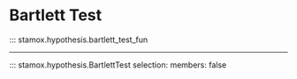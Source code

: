 # Bartlett Test

::: stamox.hypothesis.bartlett_test_fun
    

---

::: stamox.hypothesis.BartlettTest
    selection:
        members: false
